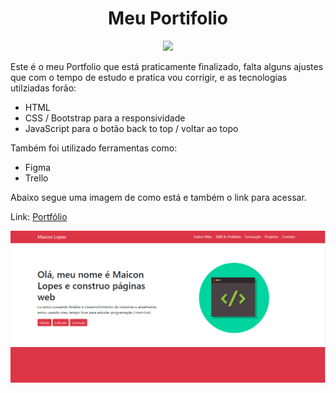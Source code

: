 <h1 align="center">Meu Portifolio</h1>
<p align="center">
<img src="http://img.shields.io/static/v1?label=STATUS&message=EM%20DESENVOLVIMENTO&color=GREEN&style=for-the-badge"> 
</p>

<p>
 Este é o meu Portfolio que está praticamente finalizado, falta alguns ajustes que com o tempo de estudo e pratica vou corrigir, e as tecnologias utilziadas forão:
</p>
 
 <ul>
<li>HTML</li>
<li>CSS / Bootstrap para a responsividade</li>
<li>JavaScript para o botão back to top / voltar ao topo</li>
</ul> 
 
<p>Também foi utilizado ferramentas como:</p>
<ul>
  <li>Figma</li>
  <li>Trello</li>
</ul>

<p>Abaixo segue uma imagem de como está e também o link para acessar.</p>
<p>Link: <a href="https://maicon-lopezz-pt.netlify.app/" target="_blank">Portfólio</a></p>

<p>
  <img src="https://github.com/LoLpezz/Meu-Portf-lio/blob/main/Portfolio.PNG">
</p>
